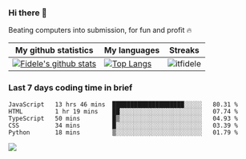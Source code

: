### Hi there 👋
<p>Beating computers into submission, for fun and profit 🔥</p>

|My github statistics|My languages|Streaks|
|-|-|-|
|[![Fidele's github stats](https://github-readme-stats.vercel.app/api?username=itfidele&count_private=true&show_icons=true&theme=dark&hide_title=true)](https://github.com/itfidele)|[![Top Langs](https://github-readme-stats.vercel.app/api/top-langs/?username=itfidele&show_icons=true&langs_count=10&theme=dark&layout=compact&hide_title=true)](https://github.com/itfidele)|![itfidele](https://github-readme-streak-stats.herokuapp.com/?user=itfidele&theme=dark)

### Last 7 days coding time in brief
<!--START_SECTION:waka-->

```text
JavaScript   13 hrs 46 mins  ████████████████████░░░░░   80.31 %
HTML         1 hr 19 mins    ██░░░░░░░░░░░░░░░░░░░░░░░   07.74 %
TypeScript   50 mins         █▒░░░░░░░░░░░░░░░░░░░░░░░   04.93 %
CSS          34 mins         █░░░░░░░░░░░░░░░░░░░░░░░░   03.39 %
Python       18 mins         ▒░░░░░░░░░░░░░░░░░░░░░░░░   01.79 %
```

<!--END_SECTION:waka-->

![](https://komarev.com/ghpvc/?username=itfidele)
